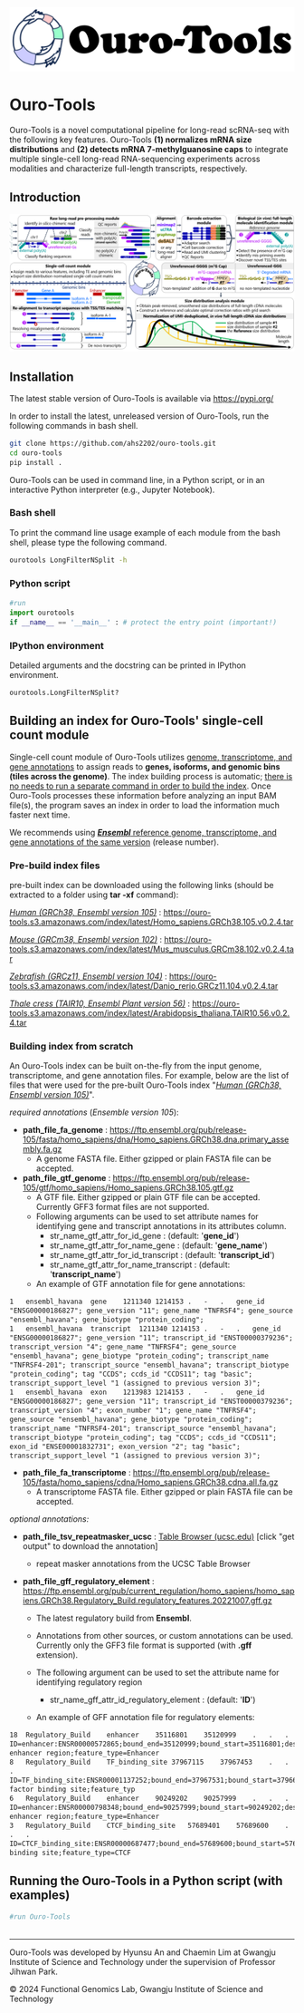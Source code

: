 ![ouro-tools.logo.png](doc/img/ouro-tools.logo.png)

# Ouro-Tools

Ouro-Tools is a novel computational pipeline for long-read scRNA-seq with the following key features. Ouro-Tools **(1) normalizes mRNA size distributions** and **(2) detects mRNA 7-methylguanosine caps** to integrate multiple single-cell long-read RNA-sequencing experiments across modalities and characterize full-length transcripts, respectively.



## Introduction

![ouro-tools.modules.png](doc/img/ouro-tools.modules.png)



## Installation 

The latest stable version of Ouro-Tools is available via https://pypi.org/

In order to install the latest, unreleased version of Ouro-Tools, run the following commands in bash shell.

```bash
git clone https://github.com/ahs2202/ouro-tools.git
cd ouro-tools
pip install .
```



Ouro-Tools can be used in command line, in a Python script, or in an interactive Python interpreter (e.g., Jupyter Notebook).

### Bash shell

To print the command line usage example of each module from the bash shell, please type the following command.

```bash
ourotools LongFilterNSplit -h
```



### Python script

```python
#run 
import ourotools
if __name__ == '__main__' : # protect the entry point (important!)

```

### IPython environment

Detailed arguments and the docstring can be printed in IPython environment.

```python
ourotools.LongFilterNSplit?
```



## Building an index for Ouro-Tools' single-cell count module

Single-cell count module of Ouro-Tools utilizes <u>genome, transcriptome, and gene annotations</u> to assign reads to **genes, isoforms, and genomic bins (tiles across the genome)**. The index building process is automatic; <u>there is no needs to run a separate command in order to build the index</u>. Once Ouro-Tools processes these information before analyzing an input BAM file(s), the program saves an index in order to load the information much faster next time.

We recommends using <u>***Ensembl*** reference genome, transcriptome, and gene annotations of the same version</u> (release number). 



### Pre-build index files 

pre-built index can be downloaded using the following links (should be extracted to a folder using **tar -xf** command):

<u>*Human (GRCh38, Ensembl version 105)*</u> : https://ouro-tools.s3.amazonaws.com/index/latest/Homo_sapiens.GRCh38.105.v0.2.4.tar

*<u>Mouse (GRCm38, Ensembl version 102)</u>* : https://ouro-tools.s3.amazonaws.com/index/latest/Mus_musculus.GRCm38.102.v0.2.4.tar

<u>*Zebrafish (GRCz11, Ensembl version 104)*</u> : https://ouro-tools.s3.amazonaws.com/index/latest/Danio_rerio.GRCz11.104.v0.2.4.tar

*<u>Thale cress (TAIR10, Ensembl Plant version 56)</u>* : https://ouro-tools.s3.amazonaws.com/index/latest/Arabidopsis_thaliana.TAIR10.56.v0.2.4.tar



### Building index from scratch

An Ouro-Tools index can be built on-the-fly from the input genome, transcriptome, and gene annotation files. For example, below are the list of files that were used for the pre-built Ouro-Tools index "<u>*[Human (GRCh38, Ensembl version 105)](https://www.dropbox.com/s/8agizrykiorpnag/Homo_sapiens.GRCh38.105.v0.1.1.tar?dl=0)*</u>".



*required annotations* (*Ensemble version 105*):

* **path_file_fa_genome** : https://ftp.ensembl.org/pub/release-105/fasta/homo_sapiens/dna/Homo_sapiens.GRCh38.dna.primary_assembly.fa.gz
  * A genome FASTA file. Either gzipped or plain FASTA file can be accepted.
* **path_file_gtf_genome** :  https://ftp.ensembl.org/pub/release-105/gtf/homo_sapiens/Homo_sapiens.GRCh38.105.gtf.gz
  * A GTF file. Either gzipped or plain GTF file can be accepted. Currently GFF3 format files are not supported.
  * Following arguments can be used to set attribute names for identifying gene and transcript annotations in its attributes column.
    * str_name_gtf_attr_for_id_gene : (default: '**gene_id**')
    * str_name_gtf_attr_for_name_gene : (default: '**gene_name**')
    * str_name_gtf_attr_for_id_transcript : (default: '**transcript_id**')
    * str_name_gtf_attr_for_name_transcript : (default: '**transcript_name**')
  * An example of GTF annotation file for gene annotations:

```
1	ensembl_havana	gene	1211340	1214153	.	-	.	gene_id "ENSG00000186827"; gene_version "11"; gene_name "TNFRSF4"; gene_source "ensembl_havana"; gene_biotype "protein_coding";
1	ensembl_havana	transcript	1211340	1214153	.	-	.	gene_id "ENSG00000186827"; gene_version "11"; transcript_id "ENST00000379236"; transcript_version "4"; gene_name "TNFRSF4"; gene_source "ensembl_havana"; gene_biotype "protein_coding"; transcript_name "TNFRSF4-201"; transcript_source "ensembl_havana"; transcript_biotype "protein_coding"; tag "CCDS"; ccds_id "CCDS11"; tag "basic"; transcript_support_level "1 (assigned to previous version 3)";
1	ensembl_havana	exon	1213983	1214153	.	-	.	gene_id "ENSG00000186827"; gene_version "11"; transcript_id "ENST00000379236"; transcript_version "4"; exon_number "1"; gene_name "TNFRSF4"; gene_source "ensembl_havana"; gene_biotype "protein_coding"; transcript_name "TNFRSF4-201"; transcript_source "ensembl_havana"; transcript_biotype "protein_coding"; tag "CCDS"; ccds_id "CCDS11"; exon_id "ENSE00001832731"; exon_version "2"; tag "basic"; transcript_support_level "1 (assigned to previous version 3)";
```

* **path_file_fa_transcriptome** : https://ftp.ensembl.org/pub/release-105/fasta/homo_sapiens/cdna/Homo_sapiens.GRCh38.cdna.all.fa.gz
  * A transcriptome FASTA file. Either gzipped or plain FASTA file can be accepted.



*optional annotations:*

* **path_file_tsv_repeatmasker_ucsc** : [Table Browser (ucsc.edu)](https://genome.ucsc.edu/cgi-bin/hgTables?hgsid=1576143313_LetmEyQf9yggiQJAXajCua4TGOGl&clade=mammal&org=Human&db=hg38&hgta_group=rep&hgta_track=knownGene&hgta_table=0&hgta_regionType=genome&position=chr2%3A25%2C160%2C915-25%2C168%2C903&hgta_outputType=primaryTable&hgta_outFileName=GRCh38_RepeatMasker.tsv.gz) [click "get output" to download the annotation]

  * repeat masker annotations from the UCSC Table Browser

* **path_file_gff_regulatory_element** : https://ftp.ensembl.org/pub/current_regulation/homo_sapiens/homo_sapiens.GRCh38.Regulatory_Build.regulatory_features.20221007.gff.gz

  * The latest regulatory build from **Ensembl**.
  * Annotations from other sources, or custom annotations can be used. Currently only the GFF3 file format is supported (with **.gff** extension).
  * The following argument can be used to set the attribute name for identifying regulatory region
    * str_name_gff_attr_id_regulatory_element : (default: '**ID**')

  * An example of GFF annotation file for regulatory elements:

```
18	Regulatory_Build	enhancer	35116801	35120999	.	.	.	ID=enhancer:ENSR00000572865;bound_end=35120999;bound_start=35116801;description=Predicted enhancer region;feature_type=Enhancer
8	Regulatory_Build	TF_binding_site	37967115	37967453	.	.	.	ID=TF_binding_site:ENSR00001137252;bound_end=37967531;bound_start=37966339;description=Transcription factor binding site;feature_typ
6	Regulatory_Build	enhancer	90249202	90257999	.	.	.	ID=enhancer:ENSR00000798348;bound_end=90257999;bound_start=90249202;description=Predicted enhancer region;feature_type=Enhancer
3	Regulatory_Build	CTCF_binding_site	57689401	57689600	.	.	.	ID=CTCF_binding_site:ENSR00000687477;bound_end=57689600;bound_start=57689401;description=CTCF binding site;feature_type=CTCF
```





## Running the Ouro-Tools in a Python script (with examples)

```python
#run Ouro-Tools 



```



---------------

Ouro-Tools was developed by Hyunsu An and Chaemin Lim at Gwangju Institute of Science and Technology under the supervision of Professor Jihwan Park. 

© 2024 Functional Genomics Lab, Gwangju Institute of Science and Technology
